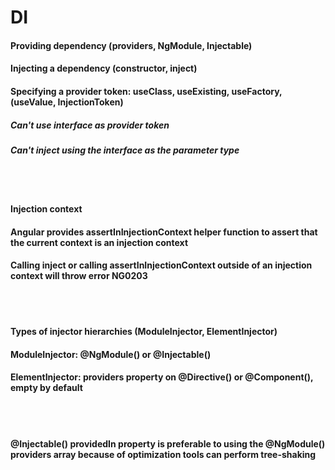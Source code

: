 # DI
#### Providing dependency (providers, NgModule, Injectable)
#### Injecting a dependency (constructor, inject)
#### Specifying a provider token: useClass, useExisting, useFactory, (useValue, InjectionToken)
##### Can't use interface as provider token
##### Can't inject using the interface as the parameter type

<br/><br/>

#### Injection context
#### Angular provides assertInInjectionContext helper function to assert that the current context is an injection context
#### Calling inject or calling assertInInjectionContext outside of an injection context will throw error NG0203

<br/><br/>

#### Types of injector hierarchies (ModuleInjector, ElementInjector)
#### ModuleInjector: @NgModule() or @Injectable()
#### ElementInjector: providers property on @Directive() or @Component(), empty by default

<br/><br/>

#### @Injectable() providedIn property is preferable to using the @NgModule() providers array because of optimization tools can perform tree-shaking




